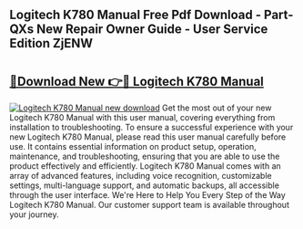 ## Logitech K780 Manual Free Pdf Download - Part-QXs New Repair Owner Guide - User Service Edition ZjENW

# <h2><a href="http://bc35066.oget.top/?id=Logitech+K780+Manual">🔗Download New 👉🔴 Logitech K780 Manual</a></h2>

[![Logitech K780 Manual new download](https://i.imgur.com/5g1atiW.png)](http://bc35066.oget.top/?id=Logitech+K780+Manual)
Get the most out of your new Logitech K780 Manual with this user manual, covering everything from installation to troubleshooting. To ensure a successful experience with your new Logitech K780 Manual, please read this user manual carefully before use. It contains essential information on product setup, operation, maintenance, and troubleshooting, ensuring that you are able to use the product effectively and efficiently. Logitech K780 Manual comes with an array of advanced features, including voice recognition, customizable settings, multi-language support, and automatic backups, all accessible through the user interface. We're Here to Help You Every Step of the Way Logitech K780 Manual. Our customer support team is available throughout your journey.
